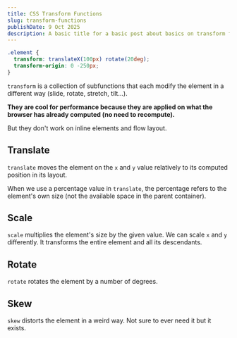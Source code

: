 ```yaml
---
title: CSS Transform Functions
slug: transform-functions
publishDate: 9 Oct 2025
description: A basic title for a basic post about basics on transform functions
---
```


```css
.element {
  transform: translateX(100px) rotate(20deg);
  transform-origin: 0 -250px;
}
```

`transform` is a collection of subfunctions that each modify the element in a different way (slide, rotate, stretch, tilt...).

<strong>They are cool for performance because they are applied on what the browser has already computed (no need to recompute).</strong>

But they don't work on inline elements and flow layout.

## Translate

`translate` moves the element on the `x` and `y` value relatively to its computed position in its layout.

When we use a percentage value in `translate`, the percentage refers to the element's own size (not the available space in the parent container).

## Scale

`scale` multiplies the element's size by the given value. We can scale `x` and `y` differently. It transforms the entire element and all its descendants.

## Rotate

`rotate` rotates the element by a number of degrees.

## Skew

`skew` distorts the element in a weird way. Not sure to ever need it but it exists.
